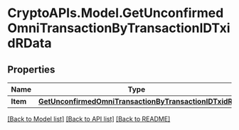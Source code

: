 # CryptoAPIs.Model.GetUnconfirmedOmniTransactionByTransactionIDTxidRData

## Properties

Name | Type | Description | Notes
------------ | ------------- | ------------- | -------------
**Item** | [**GetUnconfirmedOmniTransactionByTransactionIDTxidRI**](GetUnconfirmedOmniTransactionByTransactionIDTxidRI.md) |  | 

[[Back to Model list]](../README.md#documentation-for-models) [[Back to API list]](../README.md#documentation-for-api-endpoints) [[Back to README]](../README.md)

